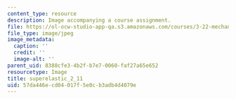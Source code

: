 ```yaml
---
content_type: resource
description: Image accompanying a course assignment.
file: https://ol-ocw-studio-app-qa.s3.amazonaws.com/courses/3-22-mechanical-behavior-of-materials-spring-2008/57da446ecd04017f5e0cb3adb4d4079e_superelastic_2_11.jpg
file_type: image/jpeg
image_metadata:
  caption: ''
  credit: ''
  image-alt: ''
parent_uid: 8388cfe3-4b2f-b7e7-0060-faf27a65e652
resourcetype: Image
title: superelastic_2_11
uid: 57da446e-cd04-017f-5e0c-b3adb4d4079e
---
```

